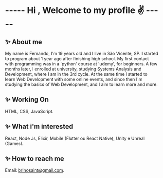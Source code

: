 <h1> ----- Hi , Welcome to my profile ✌ ----- </h1>

<h2> ✨ About me </h2>

My name is Fernando, I'm 19 years old and I live in São Vicente, SP. I started to program about 1 year ago after finishing high school. 
My first contact with programming was in a 'python' course at 'udemy', for beginners. A few months later, I enrolled at university, studying Systems Analysis and Development, where I am in the 3rd cycle. At the same time I started to learn Web Development with some online events, and since then I'm studying the basics of Web Development, and I aim to learn more and more.

<h2> ✨ Working On </h2>

HTML,
CSS, 
JavaScript.

<h2> ✨ What i'm interested </h2>

React,
Node Js,
Elixir,
Mobile (Flutter ou React Native),
Unity e Unreal (Games).

<h2> ✨ How to reach me </h2>
 
Email: brinosaint@gmail.com.


